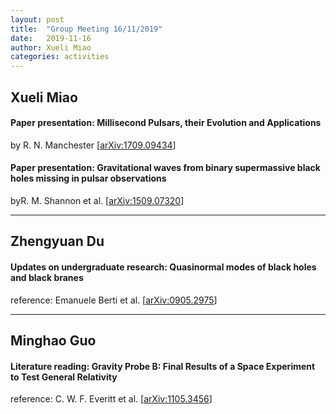 ```yaml
---
layout: post
title:  "Group Meeting 16/11/2019"
date:   2019-11-16
author: Xueli Miao
categories: activities
---
```




## Xueli Miao

#### Paper presentation: Millisecond Pulsars, their Evolution and Applications

by R. N. Manchester [[arXiv:1709.09434](https://arxiv.org/abs/1709.09434)]

#### Paper presentation: Gravitational waves from binary supermassive black holes missing in pulsar observations
byR. M. Shannon et al. [[arXiv:1509.07320](https://arxiv.org/abs/1509.07320)]

---

## Zhengyuan Du

#### Updates on undergraduate research: Quasinormal modes of black holes and black branes

reference: Emanuele Berti et al. [[arXiv:0905.2975](https://arxiv.org/abs/0905.2975)]

---

## Minghao Guo

#### Literature reading: Gravity Probe B: Final Results of a Space Experiment to Test General Relativity

reference: C. W. F. Everitt et al. [[arXiv:1105.3456](https://arxiv.org/abs/1105.3456)]

